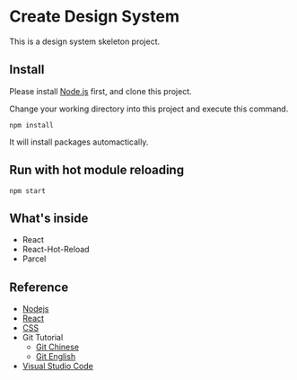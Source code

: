 # Create Design System

This is a design system skeleton project.

## Install

Please install [Node.js](https://nodejs.org/en/) first, and clone this project.

Change your working directory into this project and execute this command.

```
npm install
```

It will install packages automactically.

## Run with hot module reloading

```
npm start
```

## What's inside

* React
* React-Hot-Reload
* Parcel

## Reference

* [Nodejs](https://nodejs.org/en/)
* [React](https://reactjs.org/docs/getting-started.html)
* [CSS](https://developer.mozilla.org/zh-TW/docs/Web/CSS)
* Git Tutorial
    * [Git Chinese](https://backlog.com/git-tutorial/tw/intro/intro2_1.html)
    * [Git English](https://www.atlassian.com/git/tutorials)
* [Visual Studio Code](https://code.visualstudio.com)
